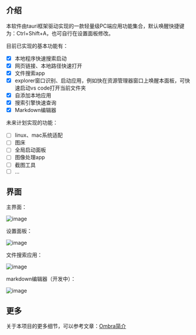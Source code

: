 ## 介绍

本软件由tauri框架驱动实现的一款轻量级PC端应用功能集合，默认唤醒快捷键为：Ctrl+Shift+A，也可自行在设置面板修改。

目前已实现的基本功能有：

- [x] 本地程序快速搜索启动
- [x] 网页链接、本地路径快速打开
- [x] 文件搜索app
- [x] explorer窗口识别、启动应用，例如快在资源管理器窗口上唤醒本面板，可快速启动vs code打开当前文件夹
- [x] 自添加本地应用
- [x] 搜索引擎快速查询
- [x] Markdown编辑器

未来计划实现的功能：

- [ ] linux、mac系统适配
- [ ] 图床
- [ ] 全局启动面板
- [ ] 图像处理app
- [ ] 截图工具
- [ ] ...

## 界面

主界面：

![image](https://github.com/ys928/Ombra/assets/80371119/3e529d21-7a12-4575-bf1f-12cdd0595262)

设置面板：

![image](https://github.com/ys928/Ombra/assets/80371119/9c669d53-4f12-4717-9278-1dd8406f0565)


文件搜索应用：

![image](https://github.com/ys928/Ombra/assets/80371119/459a41a2-929f-4001-9602-c505a4f3db00)

markdown编辑器（开发中）：

![image](https://github.com/ys928/Ombra/assets/80371119/2b6c35af-6fcf-4e94-98c8-6497a7798325)


## 更多

关于本项目的更多细节，可以参考文章：[Ombra简介](https://www.kucoding.com/article/222.html)
